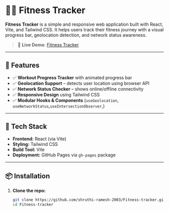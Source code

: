 # 🏋️‍♀️ Fitness Tracker

**Fitness Tracker** is a simple and responsive web application built with React, Vite, and Tailwind CSS. It helps users track their fitness journey with a visual progress bar, geolocation detection, and network status awareness.

> 🚀 **Live Demo**: [Fitness Tracker](https://shruthi-ramesh-2003.github.io/Fitness-tracker/)

---

## 📸 Features

- ✅ **Workout Progress Tracker** with animated progress bar
- ✅ **Geolocation Support** – detects user location using browser API
- ✅ **Network Status Checker** – shows online/offline connectivity
- ✅ **Responsive Design** using Tailwind CSS
- ✅ **Modular Hooks & Components** (`useGeolocation`, `useNetworkStatus`,`useIntersectionObserver`,)

---

## 🔧 Tech Stack

- **Frontend:** React (via Vite)
- **Styling:** Tailwind CSS
- **Build Tool:** Vite
- **Deployment:** GitHub Pages via `gh-pages` package

---

## 📦 Installation

1. **Clone the repo:**
   ```bash
   git clone https://github.com/shruthi-ramesh-2003/Fitness-tracker.git
   cd Fitness-tracker
